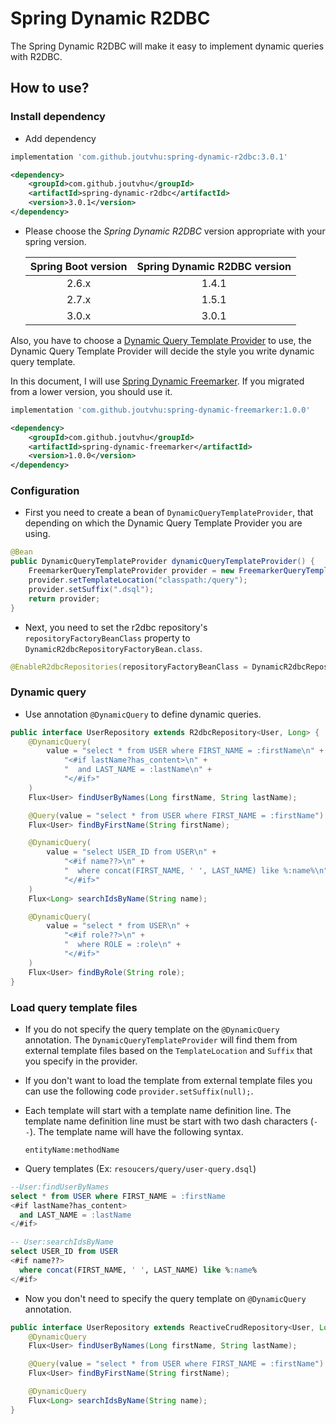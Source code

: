 # Spring Dynamic R2DBC

The Spring Dynamic R2DBC will make it easy to implement dynamic queries with R2DBC.

## How to use?

### Install dependency

- Add dependency

```groovy
implementation 'com.github.joutvhu:spring-dynamic-r2dbc:3.0.1'
```

```xml
<dependency>
    <groupId>com.github.joutvhu</groupId>
    <artifactId>spring-dynamic-r2dbc</artifactId>
    <version>3.0.1</version>
</dependency>
```

- Please choose the _Spring Dynamic R2DBC_ version appropriate with your spring version.

  | Spring Boot version | Spring Dynamic R2DBC version |
  |:----------:|:-------------:|
  | 2.6.x | 1.4.1 |
  | 2.7.x | 1.5.1 |
  | 3.0.x | 3.0.1 |

Also, you have to choose a [Dynamic Query Template Provider](https://github.com/joutvhu/spring-dynamic-commons#dynamic-query-template-provider) to use,
the Dynamic Query Template Provider will decide the style you write dynamic query template.

In this document, I will use [Spring Dynamic Freemarker](https://github.com/joutvhu/spring-dynamic-freemarker).
If you migrated from a lower version, you should use it.

```groovy
implementation 'com.github.joutvhu:spring-dynamic-freemarker:1.0.0'
```

```xml
<dependency>
    <groupId>com.github.joutvhu</groupId>
    <artifactId>spring-dynamic-freemarker</artifactId>
    <version>1.0.0</version>
</dependency>
```

### Configuration

- First you need to create a bean of `DynamicQueryTemplateProvider`, that depending on which the Dynamic Query Template Provider you are using.

```java
@Bean
public DynamicQueryTemplateProvider dynamicQueryTemplateProvider() {
    FreemarkerQueryTemplateProvider provider = new FreemarkerQueryTemplateProvider();
    provider.setTemplateLocation("classpath:/query");
    provider.setSuffix(".dsql");
    return provider;
}
```

- Next, you need to set the r2dbc repository's `repositoryFactoryBeanClass` property to `DynamicR2dbcRepositoryFactoryBean.class`.

```java
@EnableR2dbcRepositories(repositoryFactoryBeanClass = DynamicR2dbcRepositoryFactoryBean.class)
```

### Dynamic query

- Use annotation `@DynamicQuery` to define dynamic queries.

```java
public interface UserRepository extends R2dbcRepository<User, Long> {
    @DynamicQuery(
        value = "select * from USER where FIRST_NAME = :firstName\n" +
            "<#if lastName?has_content>\n" +
            "  and LAST_NAME = :lastName\n" +
            "</#if>"
    )
    Flux<User> findUserByNames(Long firstName, String lastName);

    @Query(value = "select * from USER where FIRST_NAME = :firstName")
    Flux<User> findByFirstName(String firstName);

    @DynamicQuery(
        value = "select USER_ID from USER\n" +
            "<#if name??>\n" +
            "  where concat(FIRST_NAME, ' ', LAST_NAME) like %:name%\n" +
            "</#if>"
    )
    Flux<Long> searchIdsByName(String name);

    @DynamicQuery(
        value = "select * from USER\n" +
            "<#if role??>\n" +
            "  where ROLE = :role\n" +
            "</#if>"
    )
    Flux<User> findByRole(String role);
}
```

### Load query template files

- If you do not specify the query template on the `@DynamicQuery` annotation.
  The `DynamicQueryTemplateProvider` will find them from external template files based on the `TemplateLocation` and `Suffix` that you specify in the provider.

- If you don't want to load the template from external template files you can use the following code `provider.setSuffix(null);`.

- Each template will start with a template name definition line. The template name definition line must be start with two dash characters (`--`). The template name will have the following syntax.

  ```
  entityName:methodName
  ```

- Query templates (Ex: `resoucers/query/user-query.dsql`)

```sql
--User:findUserByNames
select * from USER where FIRST_NAME = :firstName
<#if lastName?has_content>
  and LAST_NAME = :lastName
</#if>

-- User:searchIdsByName
select USER_ID from USER
<#if name??>
  where concat(FIRST_NAME, ' ', LAST_NAME) like %:name%
</#if>
```

- Now you don't need to specify the query template on `@DynamicQuery` annotation.

```java
public interface UserRepository extends ReactiveCrudRepository<User, Long> {
    @DynamicQuery
    Flux<User> findUserByNames(Long firstName, String lastName);

    @Query(value = "select * from USER where FIRST_NAME = :firstName")
    Flux<User> findByFirstName(String firstName);

    @DynamicQuery
    Flux<Long> searchIdsByName(String name);
}
```

